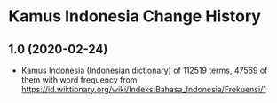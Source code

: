 Kamus Indonesia Change History
====================

1.0 (2020-02-24)
----------------
* Kamus Indonesia (Indonesian dictionary) of 112519 terms, 47569 of them with word frequency from https://id.wiktionary.org/wiki/Indeks:Bahasa_Indonesia/Frekuensi/1
